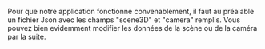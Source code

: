Pour que notre application fonctionne convenablement, il faut au préalable un fichier Json avec les champs "scene3D" et "camera" remplis. Vous pouvez bien evidemment modifier les données de la scène ou de la caméra par la suite.



